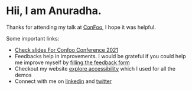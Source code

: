 # Hii, I am Anuradha.

Thanks for attending my talk at [ConFoo](http://confoo.ca/), I hope it was helpful.

Some important links:
- [Check slides For Confoo Conference 2021](https://docs.google.com/presentation/d/1qON-ydLS6Fz9J3Ulp99eOV1Z2tDSkqXs3WzQlfM5CBU/edit?usp=sharing)
- Feedbacks help in improvements. I would be grateful if you could help me improve myself by [filling the feedback form](https://docs.google.com/forms/d/e/1FAIpQLSewS9PFzg7ZjX9-dkg8gxZxKYo_PhVnXZszAy8wIO4bMmJLdQ/viewform)
- Checkout my website [explore accessibility](https://explore-a11y.netlify.app/) which I used for all the demos
- Connect with me on [linkedin](https://www.linkedin.com/in/anuradha15/) and [twitter](https://twitter.com/miracle_404)
